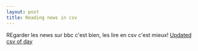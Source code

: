 ```yaml
---
layout: post
title: Reading news in csv
---
```


REgarder les news sur bbc c'est bien, les lire en csv c'est mieux!
[Updated csv of day](https://github.com/GISupportICRC/python_scrapping/blob/master/bbc_world.csv)
